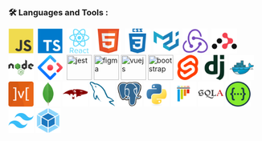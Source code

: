 
### :hammer_and_wrench: Languages and Tools :
<div>
  <img src="https://github.com/devicons/devicon/blob/master/icons/javascript/javascript-original.svg" title="JavaScript" alt="JavaScript" width="50" height="50"/>&nbsp;
  <img src="https://github.com/devicons/devicon/blob/master/icons/typescript/typescript-original.svg" title="typescript" alt="typescript" width="50" height="50"/>&nbsp;
  <img src="https://github.com/devicons/devicon/blob/master/icons/react/react-original-wordmark.svg" title="React" alt="React" width="50" height="50"/>&nbsp;
  <img src="https://github.com/devicons/devicon/blob/master/icons/html5/html5-original.svg" title="HTML5" alt="HTML" width="50" height="50"/>&nbsp;
  <img src="https://github.com/devicons/devicon/blob/master/icons/css3/css3-plain-wordmark.svg"  title="CSS3" alt="CSS" width="50" height="50"/>&nbsp;
  <img src="https://github.com/devicons/devicon/blob/master/icons/materialui/materialui-original.svg" title="Material UI" alt="Material UI" width="50" height="50"/>&nbsp;
  <img src="https://github.com/devicons/devicon/blob/master/icons/redux/redux-original.svg" title="Redux" alt="Redux " width="50" height="50"/>&nbsp;
  <img src="https://github.com/devicons/devicon/blob/master/icons/reactrouter/reactrouter-original.svg" title="reactrouter" alt="reactrouter" width="50" height="50"/>&nbsp;
  <img src="https://github.com/devicons/devicon/blob/master/icons/nodejs/nodejs-original-wordmark.svg" title="NodeJS" alt="NodeJS" width="50" height="50"/>&nbsp;
  <img src="https://github.com/devicons/devicon/blob/master/icons/antdesign/antdesign-original.svg" title="antdesign" alt="antdesign" width="50" height="50"/>&nbsp;
  <img src="https://cdn.jsdelivr.net/gh/devicons/devicon/icons/jest/jest-plain.svg" title="jest" width="50" height="50"/>
  <img src="https://cdn.jsdelivr.net/gh/devicons/devicon/icons/figma/figma-original.svg" title="figma" width="50" height="50"/>
  <img src="https://cdn.jsdelivr.net/gh/devicons/devicon/icons/vuejs/vuejs-original.svg" title="vuejs" width="50" height="50"/>
  <img src="https://cdn.jsdelivr.net/gh/devicons/devicon/icons/bootstrap/bootstrap-original.svg" title="bootstrap" width="50" height="50"/>
  <img src="https://github.com/devicons/devicon/blob/master/icons/svelte/svelte-original.svg" title="svelte" width="50" height="50"/>
  <img src="https://github.com/devicons/devicon/blob/master/icons/django/django-plain.svg" title="django" width="50" height="50"/>
  <img src="https://github.com/devicons/devicon/blob/master/icons/docker/docker-original.svg" title="docker" width="50" height="50"/>
  <img src="https://github.com/devicons/devicon/blob/master/icons/mobx/mobx-original.svg" title="mobx" width="50" height="50"/>
  <img src="https://github.com/devicons/devicon/blob/master/icons/mongodb/mongodb-original.svg" title="mongodb" width="50" height="50"/>
  <img src="https://github.com/devicons/devicon/blob/master/icons/mongoose/mongoose-original.svg" title="mongoose" width="50" height="50"/>
  <img src="https://github.com/devicons/devicon/blob/master/icons/mysql/mysql-original.svg" title="mysql" width="50" height="50"/>
  <img src="https://github.com/devicons/devicon/blob/master/icons/postgresql/postgresql-original.svg" title="postgresql" width="50" height="50"/>
  <img src="https://github.com/devicons/devicon/blob/master/icons/python/python-original.svg" title="python" width="50" height="50"/>
  <img src="https://github.com/devicons/devicon/blob/master/icons/pytest/pytest-original.svg" title="pytest" width="50" height="50"/>
  <img src="https://github.com/devicons/devicon/blob/master/icons/sqlalchemy/sqlalchemy-original.svg" title="sqlalchemy" width="50" height="50"/>
  <img src="https://github.com/devicons/devicon/blob/master/icons/swagger/swagger-original.svg" title="swagger" width="50" height="50"/>
  <img src="https://github.com/devicons/devicon/blob/master/icons/tailwindcss/tailwindcss-original.svg" title="tailwindcss" width="50" height="50"/>
  <img src="https://github.com/devicons/devicon/blob/master/icons/webpack/webpack-original.svg" title="webpack" width="50" height="50"/>
</div>


